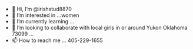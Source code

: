 - 👋 Hi, I’m @irishstud8870
- 👀 I’m interested in ...women
- 🌱 I’m currently learning ...
- 💞️ I’m looking to collaborate with local girls in or around Yukon Oklahoma 73099 ...
- 📫 How to reach me ...
405-229-1655
<!---
irishstud8870/irishstud8870 is a ✨ special ✨ repository because its `README.md` (this file) appears on your GitHub profile.
You can click the Preview link to take a look at your changes.
--->
